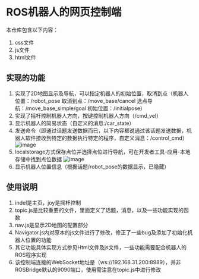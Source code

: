 # ROS机器人的网页控制端


本仓库包含以下内容：

1. css文件
2. js文件
3. html文件


## 实现的功能
1. 实现了2D地图显示及导航，可以指定机器人的初始位置，取消到点（机器人位置：/robot_pose 取消到点：/move_base/cancel 选点导航：/move_base_simple/goal 初始位置：/initialpose）
2. 实现了摇杆控制机器人方向，按键控制机器人方向（/cmd_vel）
3. 显示机器人的简易状态（自定义的消息:/car_state）
4. 发送命令（即通过话题发送数据而已，以下内容都说通过该话题发送数据，机器人软件接收到特定的数据执行特定的程序，自定义消息：/control_cmd）
![image](https://user-images.githubusercontent.com/43928335/211487813-1b89adb9-8acd-4810-adc1-ad240c14aee7.png)
5. localstorage方式保存点位并选择点位进行导航，可在开发者工具-应用-本地存储中找到点位数据
![image](https://user-images.githubusercontent.com/43928335/211494435-3672a149-9488-42c2-b487-622598fe9942.png)
6. 显示机器人位置信息（根据话题/robot_pose的数据显示，已隐藏）

## 使用说明

1. indel是主页，joy是摇杆控制
2. topic.js是比较重要的文件，里面定义了话题，消息，以及一些功能实现的函数
3. nav.js是显示2D地图的配置部分
4. Navigator.js内对原本的js文件进行了修改，修正了一些bug及添加了初始化机器人位置的功能
5. 其它功能具体实现方式参见Html文件及js文件，一些功能需要配合机器人的ROS程序实现
6. 该控制端连接的WebSocket地址是（ws://192.168.31.200:8989），并非ROSBridge默认的9090端口，使用需注意在topic.js中进行修改
